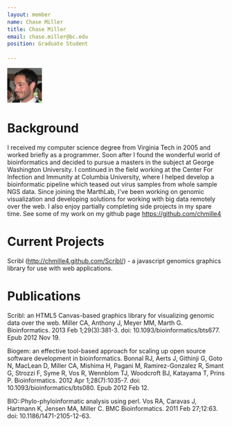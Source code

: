 ```yaml
---
layout: member
name: Chase Miller
title: Chase Miller
email: chase.miller@bc.edu
position: Graduate Student

---
```

<!-- DO NOT REMOVE CODE BLOCK ABOVE THIS LINE. THIS BLOCK WILL SHOW UP ON GITHUB PREVIEW BUT NOT THE WEBSITE -->

![profile](/img/chase-miller.png)

# Background
I received my computer science degree from Virginia Tech in 2005 and worked briefly as a programmer. Soon after I found the wonderful world of bioinformatics and decided to pursue a masters in the subject at George Washington University. I continued in the field working at the Center For Infection and Immunity at Columbia University, where I helped develop a bioinformatic pipeline which teased out virus samples from whole sample NGS data. Since joining the MarthLab, I've been working on genomic visualization and developing solutions for working with big data remotely over the web. I also enjoy partially completing side projects in my spare time. See some of my work on my github page https://github.com/chmille4

# Current Projects
Scribl (http://chmille4.github.com/Scribl/) - a javascript genomics graphics library for use with web applications.

# Publications
Scribl: an HTML5 Canvas-based graphics library for visualizing genomic data over the web. Miller CA, Anthony J, Meyer MM, Marth G. Bioinformatics. 2013 Feb 1;29(3):381-3. doi: 10.1093/bioinformatics/bts677. Epub 2012 Nov 19.

Biogem: an effective tool-based approach for scaling up open source software development in bioinformatics. Bonnal RJ, Aerts J, Githinji G, Goto N, MacLean D, Miller CA, Mishima H, Pagani M, Ramirez-Gonzalez R, Smant G, Strozzi F, Syme R, Vos R, Wennblom TJ, Woodcroft BJ, Katayama T, Prins P. Bioinformatics. 2012 Apr 1;28(7):1035-7. doi: 10.1093/bioinformatics/bts080. Epub 2012 Feb 12.

BIO::Phylo-phyloinformatic analysis using perl. Vos RA, Caravas J, Hartmann K, Jensen MA, Miller C. BMC Bioinformatics. 2011 Feb 27;12:63. doi: 10.1186/1471-2105-12-63.
